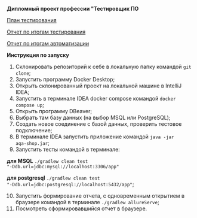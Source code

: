 **Дипломный проект профессии "Тестировщик ПО**

[План тестирования](https://github.com/KirillNemytykh/NetologyDiplom/blob/master/docs/Plan.md)

[Отчет по итогам тестирования](https://github.com/OlesyaSumatokhina/DiplomAutoTester/blob/master/docs/Report.md)

[Отчет по итогам автоматизации](https://github.com/KirillNemytykh/NetologyDiplom/blob/master/docs/Summary.md)

__Инструкция по запуску__

1. Склонировать репозиторий к себе в локальную папку командой <code>git clone</code>;
2. Запустить программу Docker Desktop;
3. Открыть склонированный проект на локальной машине в IntelliJ IDEA;
4. Запустить в терминале IDEA docker compose командой <code>docker compose up</code>;
5. Открыть программу DBeaver;
6. Выбрать там базу данных (на выбор MSQL или PostgreSQL);
7. Создать новое соединение с базой данных, проверить тестовое подключение;
8. В терминале IDEA запустить приложение командой <code>java -jar aqa-shop.jar</code>;
9. Запустить тесты командой в терминале:

**для MSQL** <code>./gradlew clean test "-Ddb.url=jdbc:mysql://localhost:3306/app"</code>

**для postgresql** <code>./gradlew clean test "-Ddb.url=jdbc:postgresql://localhost:5432/app"</code>;

10. Запустить формирование отчета, с одновременным открытием в браузере командой в терминале <code>./gradlew allureServe</code>;
11. Посмотреть сформировавшийся отчет в браузере.
